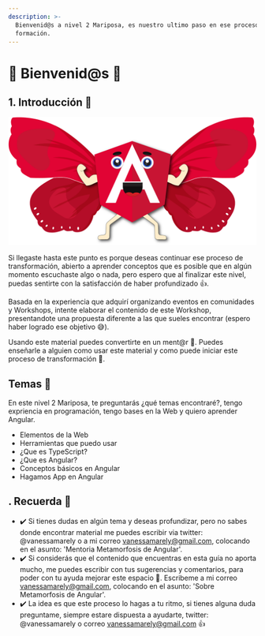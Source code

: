 ```yaml
---
description: >-
  Bienvenid@s a nivel 2 Mariposa, es nuestro ultimo paso en ese proceso de
  formación.
---
```


# 🦋 Bienvenid@s 🦋

## 1. Introducción 💪

![](../.gitbook/assets/ciclo-mariposa%20%282%29.png)

Si llegaste hasta este punto  es porque deseas continuar ese proceso de transformación, abierto a aprender conceptos que es posible que en algún momento escuchaste algo o nada, pero espero que al finalizar este nivel, puedas sentirte con la satisfacción de haber profundizado 👍.

Basada en la experiencia que adquirí organizando eventos en comunidades y Workshops, intente elaborar el contenido de este Workshop, presentandote una propuesta diferente a las que sueles encontrar \(espero haber logrado ese objetivo 😅\).

Usando este material puedes convertirte en un ment@r 💪. Puedes enseñarle a alguien como usar este material y como puede iniciar este proceso de transformación 👊.

## Temas 🤩

En este nivel 2 Mariposa, te preguntarás ¿qué temas encontraré?, tengo expriencia en programación, tengo bases en la Web y quiero aprender Angular.

* Elementos de la Web
* Herramientas que puedo usar
* ¿Que es TypeScript?
* ¿Que es Angular?
* Conceptos básicos en Angular
* Hagamos App en Angular

## . Recuerda 👀

* ✔️ Si tienes dudas en algún tema y deseas profundizar, pero no sabes donde encontrar material me puedes escribir via twitter: @vanessamarely o a mi correo vanessamarely@gmail.com, colocando en el asunto: 'Mentoria Metamorfosis de Angular'.
* ✔️ Si considerás que el contenido que encuentras en esta guía no aporta mucho, me puedes escribir con tus sugerencias y comentarios, para poder con tu ayuda mejorar este espacio 💪. Escribeme a mi correo vanessamarely@gmail.com, colocando en el asunto: 'Sobre Metamorfosis de Angular'.
* ✔️ La idea es que este proceso lo hagas a tu ritmo, si tienes alguna duda preguntame, siempre estare dispuesta a ayudarte, twitter: @vanessamarely o correo vanessamarely@gmail.com 👍

